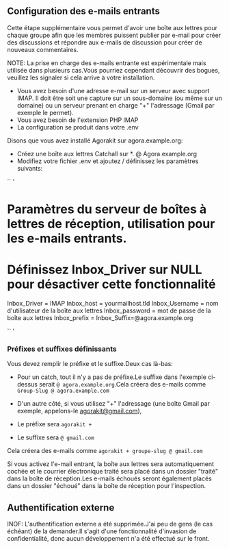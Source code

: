 ## Configuration des e-mails entrants

Cette étape supplémentaire vous permet d'avoir une boîte aux lettres pour chaque groupe afin que les membres puissent publier par e-mail pour créer des discussions et répondre aux e-mails de discussion pour créer de nouveaux commentaires.

NOTE: La prise en charge des e-mails entrante est expérimentale mais utilisée dans plusieurs cas.Vous pourriez cependant découvrir des bogues, veuillez les signaler si cela arrive à votre installation.


- Vous avez besoin d'une adresse e-mail sur un serveur avec support IMAP. Il doit être soit une capture sur un sous-domaine (ou même sur un domaine) ou un serveur prenant en charge "+" l'adressage (Gmail par exemple le permet).
- Vous avez besoin de l'extension PHP IMAP
- La configuration se produit dans votre .env

Disons que vous avez installé Agorakit sur agora.example.org:

- Créez une boîte aux lettres Catchall sur *. @ Agora.example.org
- Modifiez votre fichier .env et ajoutez / définissez les paramètres suivants:

`` '
# Paramètres du serveur de boîtes à lettres de réception, utilisation pour les e-mails entrants.
# Définissez Inbox_Driver sur NULL pour désactiver cette fonctionnalité
Inbox_Driver = IMAP
Inbox_host = yourmailhost.tld
Inbox_Username = nom d'utilisateur de la boîte aux lettres
Inbox_password = mot de passe de la boîte aux lettres
Inbox_prefix =
Inbox_Suffix=@agora.example.org

`` '


### Préfixes et suffixes définissants
Vous devez remplir le préfixe et le suffixe.Deux cas là-bas:


- Pour un catch, tout il n'y a pas de préfixe.Le suffixe dans l'exemple ci-dessus serait `@ agora.example.org`.Cela créera des e-mails comme `Group-Slug @ agora.example.com`

- D'un autre côté, si vous utilisez "+" l'adressage (une boîte Gmail par exemple, appelons-le agorakit@gmail.com),

- Le préfixe sera `agorakit +`
- Le suffixe sera `@ gmail.com`

Cela créera des e-mails comme `agorakit + groupe-slug @ gmail.com`

Si vous activez l'e-mail entrant, la boîte aux lettres sera automatiquement cochée et le courrier électronique traité sera placé dans un dossier "traité" dans la boîte de réception.Les e-mails échoués seront également placés dans un dossier "échoué" dans la boîte de réception pour l'inspection.


## Authentification externe

INOF: L'authentification externe a été supprimée.J'ai peu de gens (le cas échéant) de la demander.Il s'agit d'une fonctionnalité d'invasion de confidentialité, donc aucun développement n'a été effectué sur le front.